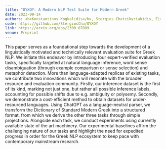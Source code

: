 ```yaml
---
title: "OYXOY: A Modern NLP Test Suite for Modern Greek"
date: 2023-09-14
authors: <b>Konstantinos Kogkalidis</b>, Stergios Chatzikyriakidis, Eirini Chrysovalantou Giannikouri, Vassiliki Katsouli, Christina Klironomou, Christina Koula, Dimitris Papadakis, Thelka Pasparaki, Erofili Psaltaki, Efthymia Sakellariou and Hara Soupiona
code: https://github.com/StergiosCha/OYXOY
link: https://arxiv.org/abs/2309.07009
venue: Preprint
---
```


This paper serves as a foundational step towards the development of a linguistically motivated and technically relevant evaluation suite for Greek NLP. We initiate this endeavor by introducing four expert-verified evaluation tasks, specifically targeted at natural language inference, word sense disambiguation (through example comparison or sense selection) and metaphor detection. More than language-adapted replicas of existing tasks, we contribute two innovations which will resonate with the broader resource and evaluation community. Firstly, our inference dataset is the first of its kind, marking not just one, but rather all possible inference labels, accounting for possible shifts due to e.g. ambiguity or polysemy. Secondly, we demonstrate a cost-efficient method to obtain datasets for under-resourced languages. Using ChatGPT as a language-neutral parser, we transform the Dictionary of Standard Modern Greek into a structured format, from which we derive the other three tasks through simple projections. Alongside each task, we conduct experiments using currently available state of the art machinery. Our experimental baselines affirm the challenging nature of our tasks and highlight the need for expedited progress in order for the Greek NLP ecosystem to keep pace with contemporary mainstream research. 